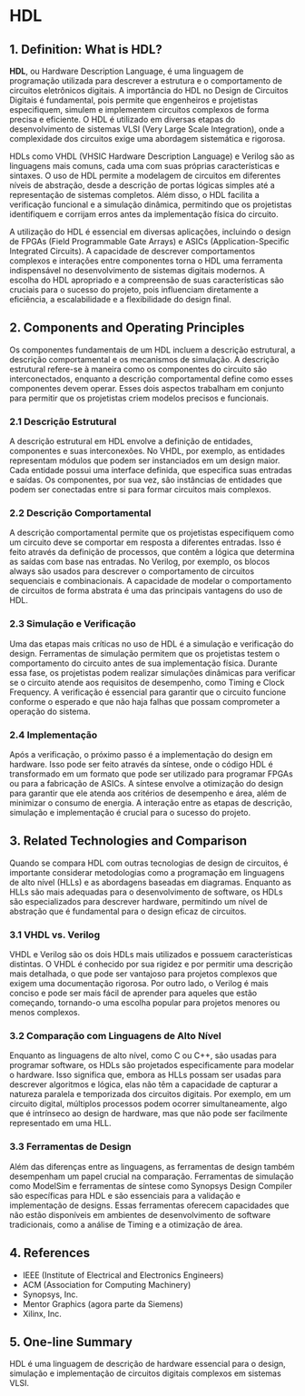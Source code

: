 # HDL

## 1. Definition: What is **HDL**?
**HDL**, ou Hardware Description Language, é uma linguagem de programação utilizada para descrever a estrutura e o comportamento de circuitos eletrônicos digitais. A importância do HDL no Design de Circuitos Digitais é fundamental, pois permite que engenheiros e projetistas especifiquem, simulem e implementem circuitos complexos de forma precisa e eficiente. O HDL é utilizado em diversas etapas do desenvolvimento de sistemas VLSI (Very Large Scale Integration), onde a complexidade dos circuitos exige uma abordagem sistemática e rigorosa.

HDLs como VHDL (VHSIC Hardware Description Language) e Verilog são as linguagens mais comuns, cada uma com suas próprias características e sintaxes. O uso de HDL permite a modelagem de circuitos em diferentes níveis de abstração, desde a descrição de portas lógicas simples até a representação de sistemas completos. Além disso, o HDL facilita a verificação funcional e a simulação dinâmica, permitindo que os projetistas identifiquem e corrijam erros antes da implementação física do circuito.

A utilização do HDL é essencial em diversas aplicações, incluindo o design de FPGAs (Field Programmable Gate Arrays) e ASICs (Application-Specific Integrated Circuits). A capacidade de descrever comportamentos complexos e interações entre componentes torna o HDL uma ferramenta indispensável no desenvolvimento de sistemas digitais modernos. A escolha do HDL apropriado e a compreensão de suas características são cruciais para o sucesso do projeto, pois influenciam diretamente a eficiência, a escalabilidade e a flexibilidade do design final.

## 2. Components and Operating Principles
Os componentes fundamentais de um HDL incluem a descrição estrutural, a descrição comportamental e os mecanismos de simulação. A descrição estrutural refere-se à maneira como os componentes do circuito são interconectados, enquanto a descrição comportamental define como esses componentes devem operar. Esses dois aspectos trabalham em conjunto para permitir que os projetistas criem modelos precisos e funcionais.

### 2.1 Descrição Estrutural
A descrição estrutural em HDL envolve a definição de entidades, componentes e suas interconexões. No VHDL, por exemplo, as entidades representam módulos que podem ser instanciados em um design maior. Cada entidade possui uma interface definida, que especifica suas entradas e saídas. Os componentes, por sua vez, são instâncias de entidades que podem ser conectadas entre si para formar circuitos mais complexos.

### 2.2 Descrição Comportamental
A descrição comportamental permite que os projetistas especifiquem como um circuito deve se comportar em resposta a diferentes entradas. Isso é feito através da definição de processos, que contêm a lógica que determina as saídas com base nas entradas. No Verilog, por exemplo, os blocos always são usados para descrever o comportamento de circuitos sequenciais e combinacionais. A capacidade de modelar o comportamento de circuitos de forma abstrata é uma das principais vantagens do uso de HDL.

### 2.3 Simulação e Verificação
Uma das etapas mais críticas no uso de HDL é a simulação e verificação do design. Ferramentas de simulação permitem que os projetistas testem o comportamento do circuito antes de sua implementação física. Durante essa fase, os projetistas podem realizar simulações dinâmicas para verificar se o circuito atende aos requisitos de desempenho, como Timing e Clock Frequency. A verificação é essencial para garantir que o circuito funcione conforme o esperado e que não haja falhas que possam comprometer a operação do sistema.

### 2.4 Implementação
Após a verificação, o próximo passo é a implementação do design em hardware. Isso pode ser feito através da síntese, onde o código HDL é transformado em um formato que pode ser utilizado para programar FPGAs ou para a fabricação de ASICs. A síntese envolve a otimização do design para garantir que ele atenda aos critérios de desempenho e área, além de minimizar o consumo de energia. A interação entre as etapas de descrição, simulação e implementação é crucial para o sucesso do projeto.

## 3. Related Technologies and Comparison
Quando se compara HDL com outras tecnologias de design de circuitos, é importante considerar metodologias como a programação em linguagens de alto nível (HLLs) e as abordagens baseadas em diagramas. Enquanto as HLLs são mais adequadas para o desenvolvimento de software, os HDLs são especializados para descrever hardware, permitindo um nível de abstração que é fundamental para o design eficaz de circuitos.

### 3.1 VHDL vs. Verilog
VHDL e Verilog são os dois HDLs mais utilizados e possuem características distintas. O VHDL é conhecido por sua rigidez e por permitir uma descrição mais detalhada, o que pode ser vantajoso para projetos complexos que exigem uma documentação rigorosa. Por outro lado, o Verilog é mais conciso e pode ser mais fácil de aprender para aqueles que estão começando, tornando-o uma escolha popular para projetos menores ou menos complexos.

### 3.2 Comparação com Linguagens de Alto Nível
Enquanto as linguagens de alto nível, como C ou C++, são usadas para programar software, os HDLs são projetados especificamente para modelar o hardware. Isso significa que, embora as HLLs possam ser usadas para descrever algoritmos e lógica, elas não têm a capacidade de capturar a natureza paralela e temporizada dos circuitos digitais. Por exemplo, em um circuito digital, múltiplos processos podem ocorrer simultaneamente, algo que é intrínseco ao design de hardware, mas que não pode ser facilmente representado em uma HLL.

### 3.3 Ferramentas de Design
Além das diferenças entre as linguagens, as ferramentas de design também desempenham um papel crucial na comparação. Ferramentas de simulação como ModelSim e ferramentas de síntese como Synopsys Design Compiler são específicas para HDL e são essenciais para a validação e implementação de designs. Essas ferramentas oferecem capacidades que não estão disponíveis em ambientes de desenvolvimento de software tradicionais, como a análise de Timing e a otimização de área.

## 4. References
- IEEE (Institute of Electrical and Electronics Engineers)
- ACM (Association for Computing Machinery)
- Synopsys, Inc.
- Mentor Graphics (agora parte da Siemens)
- Xilinx, Inc.

## 5. One-line Summary
HDL é uma linguagem de descrição de hardware essencial para o design, simulação e implementação de circuitos digitais complexos em sistemas VLSI.
